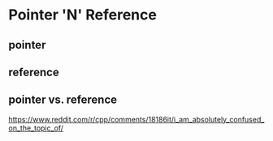 # Pointer 'N' Reference

## pointer

## reference

## pointer vs. reference

https://www.reddit.com/r/cpp/comments/18186it/i_am_absolutely_confused_on_the_topic_of/

